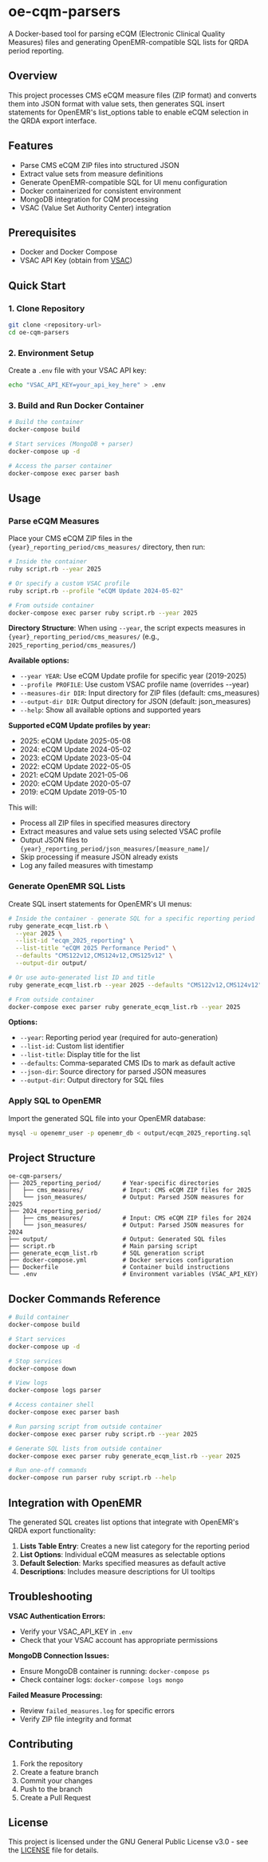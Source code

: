 # oe-cqm-parsers

A Docker-based tool for parsing eCQM (Electronic Clinical Quality Measures) files and generating OpenEMR-compatible SQL lists for QRDA period reporting.

## Overview

This project processes CMS eCQM measure files (ZIP format) and converts them into JSON format with value sets, then generates SQL insert statements for OpenEMR's list_options table to enable eCQM selection in the QRDA export interface.

## Features

- Parse CMS eCQM ZIP files into structured JSON
- Extract value sets from measure definitions
- Generate OpenEMR-compatible SQL for UI menu configuration
- Docker containerized for consistent environment
- MongoDB integration for CQM processing
- VSAC (Value Set Authority Center) integration

## Prerequisites

- Docker and Docker Compose
- VSAC API Key (obtain from [VSAC](https://vsac.nlm.nih.gov/))

## Quick Start

### 1. Clone Repository
```bash
git clone <repository-url>
cd oe-cqm-parsers
```

### 2. Environment Setup
Create a `.env` file with your VSAC API key:
```bash
echo "VSAC_API_KEY=your_api_key_here" > .env
```

### 3. Build and Run Docker Container
```bash
# Build the container
docker-compose build

# Start services (MongoDB + parser)
docker-compose up -d

# Access the parser container
docker-compose exec parser bash
```

## Usage

### Parse eCQM Measures
Place your CMS eCQM ZIP files in the `{year}_reporting_period/cms_measures/` directory, then run:

```bash
# Inside the container
ruby script.rb --year 2025

# Or specify a custom VSAC profile
ruby script.rb --profile "eCQM Update 2024-05-02"

# From outside container
docker-compose exec parser ruby script.rb --year 2025
```

**Directory Structure**: When using `--year`, the script expects measures in `{year}_reporting_period/cms_measures/` (e.g., `2025_reporting_period/cms_measures/`)

**Available options:**
- `--year YEAR`: Use eCQM Update profile for specific year (2019-2025)
- `--profile PROFILE`: Use custom VSAC profile name (overrides --year)
- `--measures-dir DIR`: Input directory for ZIP files (default: cms_measures)
- `--output-dir DIR`: Output directory for JSON (default: json_measures)
- `--help`: Show all available options and supported years

**Supported eCQM Update profiles by year:**
- 2025: eCQM Update 2025-05-08
- 2024: eCQM Update 2024-05-02
- 2023: eCQM Update 2023-05-04
- 2022: eCQM Update 2022-05-05
- 2021: eCQM Update 2021-05-06
- 2020: eCQM Update 2020-05-07
- 2019: eCQM Update 2019-05-10

This will:
- Process all ZIP files in specified measures directory
- Extract measures and value sets using selected VSAC profile
- Output JSON files to `{year}_reporting_period/json_measures/[measure_name]/`
- Skip processing if measure JSON already exists
- Log any failed measures with timestamp

### Generate OpenEMR SQL Lists
Create SQL insert statements for OpenEMR's UI menus:

```bash
# Inside the container - generate SQL for a specific reporting period
ruby generate_ecqm_list.rb \
  --year 2025 \
  --list-id "ecqm_2025_reporting" \
  --list-title "eCQM 2025 Performance Period" \
  --defaults "CMS122v12,CMS124v12,CMS125v12" \
  --output-dir output/

# Or use auto-generated list ID and title
ruby generate_ecqm_list.rb --year 2025 --defaults "CMS122v12,CMS124v12"

# From outside container
docker-compose exec parser ruby generate_ecqm_list.rb --year 2025
```

**Options:**
- `--year`: Reporting period year (required for auto-generation)
- `--list-id`: Custom list identifier
- `--list-title`: Display title for the list
- `--defaults`: Comma-separated CMS IDs to mark as default active
- `--json-dir`: Source directory for parsed JSON measures
- `--output-dir`: Output directory for SQL files

### Apply SQL to OpenEMR
Import the generated SQL file into your OpenEMR database:

```bash
mysql -u openemr_user -p openemr_db < output/ecqm_2025_reporting.sql
```

## Project Structure

```
oe-cqm-parsers/
├── 2025_reporting_period/      # Year-specific directories
│   ├── cms_measures/           # Input: CMS eCQM ZIP files for 2025
│   └── json_measures/          # Output: Parsed JSON measures for 2025
├── 2024_reporting_period/
│   ├── cms_measures/           # Input: CMS eCQM ZIP files for 2024
│   └── json_measures/          # Output: Parsed JSON measures for 2024
├── output/                     # Output: Generated SQL files
├── script.rb                   # Main parsing script
├── generate_ecqm_list.rb       # SQL generation script
├── docker-compose.yml          # Docker services configuration
├── Dockerfile                  # Container build instructions
└── .env                        # Environment variables (VSAC_API_KEY)
```

## Docker Commands Reference

```bash
# Build container
docker-compose build

# Start services
docker-compose up -d

# Stop services
docker-compose down

# View logs
docker-compose logs parser

# Access container shell
docker-compose exec parser bash

# Run parsing script from outside container
docker-compose exec parser ruby script.rb --year 2025

# Generate SQL lists from outside container  
docker-compose exec parser ruby generate_ecqm_list.rb --year 2025

# Run one-off commands
docker-compose run parser ruby script.rb --help
```

## Integration with OpenEMR

The generated SQL creates list options that integrate with OpenEMR's QRDA export functionality:

1. **Lists Table Entry**: Creates a new list category for the reporting period
2. **List Options**: Individual eCQM measures as selectable options
3. **Default Selection**: Marks specified measures as default active
4. **Descriptions**: Includes measure descriptions for UI tooltips

## Troubleshooting

**VSAC Authentication Errors:**
- Verify your VSAC_API_KEY in `.env`
- Check that your VSAC account has appropriate permissions

**MongoDB Connection Issues:**
- Ensure MongoDB container is running: `docker-compose ps`
- Check container logs: `docker-compose logs mongo`

**Failed Measure Processing:**
- Review `failed_measures.log` for specific errors
- Verify ZIP file integrity and format

## Contributing

1. Fork the repository
2. Create a feature branch
3. Commit your changes
4. Push to the branch
5. Create a Pull Request

## License

This project is licensed under the GNU General Public License v3.0 - see the [LICENSE](LICENSE) file for details.
